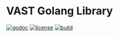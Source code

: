 # VAST Golang Library

[![godoc](http://img.shields.io/badge/godoc-reference-blue.svg?style=flat)](https://godoc.org/github.com/rs/vast) [![license](http://img.shields.io/badge/license-MIT-red.svg?style=flat)](https://raw.githubusercontent.com/rs/vast/master/LICENSE) [![build](https://img.shields.io/travis/rs/vast.svg?style=flat)](https://travis-ci.org/rs/vast)
